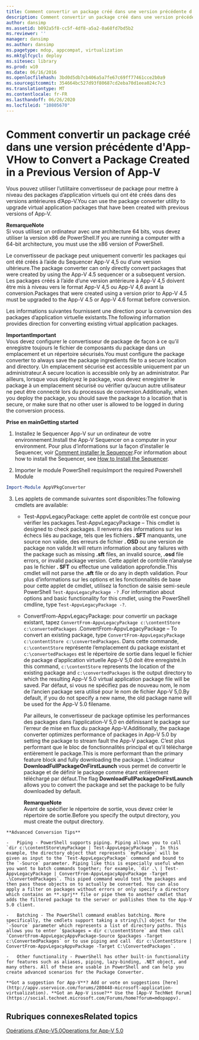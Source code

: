 ```yaml
---
title: Comment convertir un package créé dans une version précédente d'App-V
description: Comment convertir un package créé dans une version précédente d'App-V
author: dansimp
ms.assetid: b092a5f8-cc5f-4df8-a5a2-0a68fd7bd5b2
ms.reviewer: ''
manager: dansimp
ms.author: dansimp
ms.pagetype: mdop, appcompat, virtualization
ms.mktglfcycl: deploy
ms.sitesec: library
ms.prod: w10
ms.date: 06/16/2016
ms.openlocfilehash: 3bd0d5db7cb406a5a7fe67c69ff77461cce2b0a9
ms.sourcegitcommit: 354664bc527d93f80687cd2eba70d1eea024c7c3
ms.translationtype: MT
ms.contentlocale: fr-FR
ms.lasthandoff: 06/26/2020
ms.locfileid: "10805670"
---
```

# <span data-ttu-id="639eb-103">Comment convertir un package créé dans une version précédente d'App-V</span><span class="sxs-lookup"><span data-stu-id="639eb-103">How to Convert a Package Created in a Previous Version of App-V</span></span>


<span data-ttu-id="639eb-104">Vous pouvez utiliser l’utilitaire convertisseur de package pour mettre à niveau des packages d’application virtuels qui ont été créés dans des versions antérieures d’App-V.</span><span class="sxs-lookup"><span data-stu-id="639eb-104">You can use the package converter utility to upgrade virtual application packages that have been created with previous versions of App-V.</span></span>

**<span data-ttu-id="639eb-105">Remarque</span><span class="sxs-lookup"><span data-stu-id="639eb-105">Note</span></span>**  
<span data-ttu-id="639eb-106">Si vous utilisez un ordinateur avec une architecture 64 bits, vous devez utiliser la version x86 de PowerShell.</span><span class="sxs-lookup"><span data-stu-id="639eb-106">If you are running a computer with a 64-bit architecture, you must use the x86 version of PowerShell.</span></span>



<span data-ttu-id="639eb-107">Le convertisseur de package peut uniquement convertir les packages qui ont été créés à l’aide du Sequencer App-V 4,5 ou d’une version ultérieure.</span><span class="sxs-lookup"><span data-stu-id="639eb-107">The package converter can only directly convert packages that were created by using the App-V 4.5 sequencer or a subsequent version.</span></span> <span data-ttu-id="639eb-108">Les packages créés à l’aide d’une version antérieure à App-V 4,5 doivent être mis à niveau vers le format App-V 4,5 ou App-V 4,6 avant la conversion.</span><span class="sxs-lookup"><span data-stu-id="639eb-108">Packages that were created using a version prior to App-V 4.5 must be upgraded to the App-V 4.5 or App-V 4.6 format before conversion.</span></span>

<span data-ttu-id="639eb-109">Les informations suivantes fournissent une direction pour la conversion des packages d’application virtuelle existants.</span><span class="sxs-lookup"><span data-stu-id="639eb-109">The following information provides direction for converting existing virtual application packages.</span></span>

**<span data-ttu-id="639eb-110">Important</span><span class="sxs-lookup"><span data-stu-id="639eb-110">Important</span></span>**  
<span data-ttu-id="639eb-111">Vous devez configurer le convertisseur de package de façon à ce qu’il enregistre toujours le fichier de composants du package dans un emplacement et un répertoire sécurisés.</span><span class="sxs-lookup"><span data-stu-id="639eb-111">You must configure the package converter to always save the package ingredients file to a secure location and directory.</span></span> <span data-ttu-id="639eb-112">Un emplacement sécurisé est accessible uniquement par un administrateur.</span><span class="sxs-lookup"><span data-stu-id="639eb-112">A secure location is accessible only by an administrator.</span></span> <span data-ttu-id="639eb-113">Par ailleurs, lorsque vous déployez le package, vous devez enregistrer le package à un emplacement sécurisé ou vérifier qu’aucun autre utilisateur ne peut être connecté lors du processus de conversion.</span><span class="sxs-lookup"><span data-stu-id="639eb-113">Additionally, when you deploy the package, you should save the package to a location that is secure, or make sure that no other user is allowed to be logged in during the conversion process.</span></span>



**<span data-ttu-id="639eb-114">Prise en main</span><span class="sxs-lookup"><span data-stu-id="639eb-114">Getting started</span></span>**

1.  <span data-ttu-id="639eb-115">Installez le Sequencer App-V sur un ordinateur de votre environnement.</span><span class="sxs-lookup"><span data-stu-id="639eb-115">Install the App-V Sequencer on a computer in your environment.</span></span> <span data-ttu-id="639eb-116">Pour plus d’informations sur la façon d’installer le Sequencer, voir [Comment installer le Sequencer](how-to-install-the-sequencer-beta-gb18030.md).</span><span class="sxs-lookup"><span data-stu-id="639eb-116">For information about how to install the Sequencer, see [How to Install the Sequencer](how-to-install-the-sequencer-beta-gb18030.md).</span></span>

2. <span data-ttu-id="639eb-117">Importer le module PowerShell requis</span><span class="sxs-lookup"><span data-stu-id="639eb-117">Import the required Powershell Module</span></span>

```powershell
Import-Module AppVPkgConverter
```

3. <span data-ttu-id="639eb-118">Les applets de commande suivantes sont disponibles:</span><span class="sxs-lookup"><span data-stu-id="639eb-118">The following cmdlets are available:</span></span>

   -   <span data-ttu-id="639eb-119">Test-AppvLegacyPackage: cette applet de contrôle est conçue pour vérifier les packages.</span><span class="sxs-lookup"><span data-stu-id="639eb-119">Test-AppvLegacyPackage – This cmdlet is designed to check packages.</span></span> <span data-ttu-id="639eb-120">Il renverra des informations sur les échecs liés au package, tels que les fichiers **. SFT** manquants, une source non valide, des erreurs de fichier **. OSD** ou une version de package non valide.</span><span class="sxs-lookup"><span data-stu-id="639eb-120">It will return information about any failures with the package such as missing **.sft** files, an invalid source, **.osd** file errors, or invalid package version.</span></span> <span data-ttu-id="639eb-121">Cette applet de contrôle n’analyse pas le fichier **. SFT** ou effectue une validation approfondie.</span><span class="sxs-lookup"><span data-stu-id="639eb-121">This cmdlet will not parse the **.sft** file or do any in depth validation.</span></span> <span data-ttu-id="639eb-122">Pour plus d’informations sur les options et les fonctionnalités de base pour cette applet de cmdlet, utilisez la fonction de saisie semi-seule PowerShell `Test-AppvLegacyPackage -?` .</span><span class="sxs-lookup"><span data-stu-id="639eb-122">For information about options and basic functionality for this cmdlet, using the PowerShell cmdline, type `Test-AppvLegacyPackage -?`.</span></span>

   -   <span data-ttu-id="639eb-123">ConvertFrom-AppvLegacyPackage: pour convertir un package existant, tapez `ConvertFrom-AppvLegacyPackage c:\contentStore c:\convertedPackages` .</span><span class="sxs-lookup"><span data-stu-id="639eb-123">ConvertFrom-AppvLegacyPackage – To convert an existing package, type `ConvertFrom-AppvLegacyPackage c:\contentStore c:\convertedPackages`.</span></span> <span data-ttu-id="639eb-124">Dans cette commande, `c:\contentStore` représente l’emplacement du package existant et `c:\convertedPackages` est le répertoire de sortie dans lequel le fichier de package d’application virtuelle App-V 5,0 doit être enregistré.</span><span class="sxs-lookup"><span data-stu-id="639eb-124">In this command, `c:\contentStore` represents the location of the existing package and `c:\convertedPackages` is the output directory to which the resulting App-V 5.0 virtual application package file will be saved.</span></span> <span data-ttu-id="639eb-125">Par défaut, si vous ne spécifiez pas de nouveau nom, le nom de l’ancien package sera utilisé pour le nom de fichier App-V 5,0.</span><span class="sxs-lookup"><span data-stu-id="639eb-125">By default, if you do not specify a new name, the old package name will be used for the App-V 5.0 filename.</span></span>

       <span data-ttu-id="639eb-126">Par ailleurs, le convertisseur de package optimise les performances des packages dans l’application-V 5,0 en définissant le package sur l’erreur de mise en flux du package App-V.</span><span class="sxs-lookup"><span data-stu-id="639eb-126">Additionally, the package converter optimizes performance of packages in App-V 5.0 by setting the package to stream fault the App-V package.</span></span>  <span data-ttu-id="639eb-127">C’est plus performant que le bloc de fonctionnalités principal et qu’il télécharge entièrement le package.</span><span class="sxs-lookup"><span data-stu-id="639eb-127">This is more performant than the primary feature block and fully downloading the package.</span></span> <span data-ttu-id="639eb-128">L’indicateur **DownloadFullPackageOnFirstLaunch** vous permet de convertir le package et de définir le package comme étant entièrement téléchargé par défaut.</span><span class="sxs-lookup"><span data-stu-id="639eb-128">The flag **DownloadFullPackageOnFirstLaunch** allows you to convert the package and set the package to be fully downloaded by default.</span></span>

       **<span data-ttu-id="639eb-129">Remarque</span><span class="sxs-lookup"><span data-stu-id="639eb-129">Note</span></span>**  
       <span data-ttu-id="639eb-130">Avant de spécifier le répertoire de sortie, vous devez créer le répertoire de sortie.</span><span class="sxs-lookup"><span data-stu-id="639eb-130">Before you specify the output directory, you must create the output directory.</span></span>



~~~
**Advanced Conversion Tips**

-   Piping - PowerShell supports piping. Piping allows you to call `dir c:\contentStore\myPackage | Test-AppvLegacyPackage`. In this example, the directory object that represents `myPackage` will be given as input to the `Test-AppvLegacyPackage` command and bound to the `-Source` parameter. Piping like this is especially useful when you want to batch commands together; for example, `dir .\ | Test-AppvLegacyPackage | ConvertFrom-AppvLegacyAppvPackage -Target .\ConvertedPackages`. This piped command would test the packages and then pass those objects on to actually be converted. You can also apply a filter on packages without errors or only specify a directory which contains an **.sprj** file or pipe them to another cmdlet that adds the filtered package to the server or publishes them to the App-V 5.0 client.

-   Batching - The PowerShell command enables batching. More specifically, the cmdlets support taking a string\[\] object for the `-Source` parameter which represents a list of directory paths. This allows you to enter `$packages = dir c:\contentStore` and then call `ConvertFrom-AppvLegacyAppvPackage-Source $packages -Target c:\ConvertedPackages` or to use piping and call `dir c:\ContentStore | ConvertFrom-AppvLegacyAppvPackage -Target C:\ConvertedPackages`.

-   Other functionality - PowerShell has other built-in functionality for features such as aliases, piping, lazy-binding, .NET object, and many others. All of these are usable in PowerShell and can help you create advanced scenarios for the Package Converter.

**Got a suggestion for App-V**? Add or vote on suggestions [here](http://appv.uservoice.com/forums/280448-microsoft-application-virtualization). **Got an App-V issue?** Use the [App-V TechNet Forum](https://social.technet.microsoft.com/Forums/home?forum=mdopappv).
~~~

## <span data-ttu-id="639eb-131">Rubriques connexes</span><span class="sxs-lookup"><span data-stu-id="639eb-131">Related topics</span></span>


[<span data-ttu-id="639eb-132">Opérations d'App-V5.0</span><span class="sxs-lookup"><span data-stu-id="639eb-132">Operations for App-V 5.0</span></span>](operations-for-app-v-50.md)









